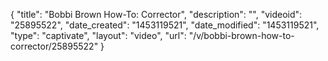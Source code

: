 {
    "title": "Bobbi Brown How-To: Corrector",
    "description": "",
    "videoid": "25895522",
    "date_created": "1453119521",
    "date_modified": "1453119521",
    "type": "captivate",
    "layout": "video",
    "url": "\/v\/bobbi-brown-how-to-corrector\/25895522"
}